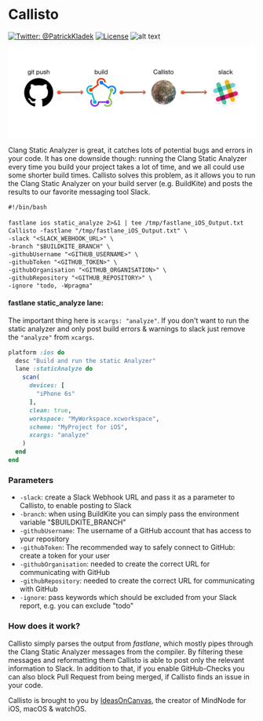 # Callisto
[![Twitter: @PatrickKladek](https://img.shields.io/badge/twitter-@PatrickKladek-orange.svg?style=flat)](https://twitter.com/PatrickKladek)
[![License](https://img.shields.io/badge/license-MIT-green.svg?style=flat)](https://raw.githubusercontent.com/IdeasOnCanvas/Callisto/master/LICENSE)
![alt text](https://img.shields.io/badge/Platform-Mac%2010.12+-blue.svg "Target Mac")


![Logo](https://raw.githubusercontent.com/IdeasOnCanvas/Callisto/master/Documentation/Callisto%20Workflow%20Image.png "Logo")

Clang Static Analyzer is great, it catches lots of potential bugs and errors in your code. It has one downside though: running the Clang Static Analyzer every time you build your project takes a lot of time, and we all could use some shorter build times. Callisto solves this problem, as it allows you to run the Clang Static Analyzer on your build server (e.g. BuildKite) and posts the results to our favorite messaging tool Slack.

```
#!/bin/bash

fastlane ios static_analyze 2>&1 | tee /tmp/fastlane_iOS_Output.txt
Callisto -fastlane "/tmp/fastlane_iOS_Output.txt" \
-slack "<SLACK_WEBHOOK_URL>" \
-branch "$BUILDKITE_BRANCH" \
-githubUsername "<GITHUB_USERNAME>" \
-githubToken "<GITHUB_TOKEN>" \
-githubOrganisation "<GITHUB_ORGANISATION>" \
-githubRepository "<GITHUB_REPOSITORY>" \
-ignore "todo, -Wpragma"
```

#### fastlane static_analyze lane:
The important thing here is `xcargs: "analyze"`. If you don't want to run the static analyzer and only post build errors & warnings to slack just remove the `"analyze"` from `xcargs`.

```ruby
platform :ios do
  desc "Build and run the static Analyzer"
  lane :staticAnalyze do
    scan(
      devices: [
        "iPhone 6s"
      ],
      clean: true,
      workspace: "MyWorkspace.xcworkspace",
      scheme: "MyProject for iOS",
      xcargs: "analyze"
    )
  end
end
```

### Parameters

* `-slack`: create a Slack Webhook URL and pass it as a parameter to Callisto, to enable posting to Slack
* `-branch`: when using BuildKite you can simply pass the environment variable "$BUILDKITE_BRANCH"
* `-githubUsername`: The username of a GitHub account that has access to your repository
* `-githubToken`: The recommended way to safely connect to GitHub: create a token for your user
* `-githubOrganisation`: needed to create the correct URL for communicating with GitHub
* `-githubRepository`: needed to create the correct URL for communicating with GitHub
* `-ignore`: pass keywords which should be excluded from your Slack report, e.g. you can exclude "todo"

### How does it work?

Callisto simply parses the output from *fastlane*, which mostly pipes through the Clang Static Analyzer messages from the compiler. By filtering these messages and reformatting them Callisto is able to post only the relevant information to Slack. In addition to that, if you enable GitHub-Checks you can also block Pull Request from being merged, if Callisto finds an issue in your code.

Callisto is brought to you by [IdeasOnCanvas](http://ideasoncanvas.com), the creator of MindNode for iOS, macOS & watchOS.

